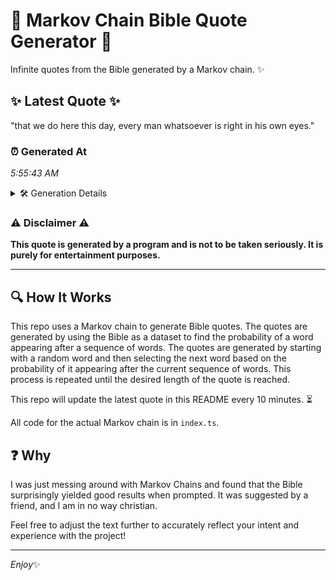 # 📖 Markov Chain Bible Quote Generator 📖

Infinite quotes from the Bible generated by a Markov chain. ✨

## ✨ Latest Quote ✨
"that we do here this day, every man whatsoever is right in his own eyes."

### ⏰ Generated At
*5:55:43 AM*

<details>
    <summary>🛠️ Generation Details</summary>
    <p>
        <strong>🌱 Seed:</strong> that<br>
        <strong>🔄 Iterations:</strong> 14<br>
        <strong>📜 Context History:</strong><br>[ that ]: we<br>[ that, we ]: do<br>[ that, we, do ]: here<br>[ that, we, do, here ]: this<br>[ that, we, do, here, this ]: day,<br>[ that, we, do, here, this, day, ]: every<br>[ we, do, here, this, day,, every ]: man<br>[ do, here, this, day,, every, man ]: whatsoever<br>[ here, this, day,, every, man, whatsoever ]: is<br>[ this, day,, every, man, whatsoever, is ]: right<br>[ day,, every, man, whatsoever, is, right ]: in<br>[ every, man, whatsoever, is, right, in ]: his<br>[ man, whatsoever, is, right, in, his ]: own<br>[ whatsoever, is, right, in, his, own ]: eyes.<br>
    </p>
</details>

### ⚠️ Disclaimer ⚠️
**This quote is generated by a program and is not to be taken seriously. It is purely for entertainment purposes.**

---

## 🔍 How It Works

This repo uses a Markov chain to generate Bible quotes. The quotes are generated by using the Bible as a dataset to find the probability of a word appearing after a sequence of words. The quotes are generated by starting with a random word and then selecting the next word based on the probability of it appearing after the current sequence of words. This process is repeated until the desired length of the quote is reached.

This repo will update the latest quote in this README every 10 minutes. ⏳

All code for the actual Markov chain is in `index.ts`.

## ❓ Why

I was just messing around with Markov Chains and found that the Bible surprisingly yielded good results when prompted. 
It was suggested by a friend, and I am in no way christian.

Feel free to adjust the text further to accurately reflect your intent and experience with the project!

---

*Enjoy*✨
